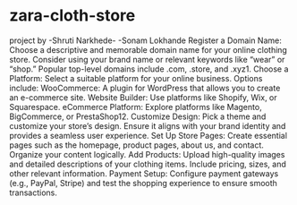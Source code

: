 # zara-cloth-store
project by
-Shruti Narkhede-         -Sonam Lokhande
Register a Domain Name: Choose a descriptive and memorable domain name for your online clothing store. Consider using your brand name or relevant keywords like “wear” or “shop.” Popular top-level domains include .com, .store, and .xyz1.
Choose a Platform: Select a suitable platform for your online business. Options include:
WooCommerce: A plugin for WordPress that allows you to create an e-commerce site.
Website Builder: Use platforms like Shopify, Wix, or Squarespace.
eCommerce Platform: Explore platforms like Magento, BigCommerce, or PrestaShop12.
Customize Design: Pick a theme and customize your store’s design. Ensure it aligns with your brand identity and provides a seamless user experience.
Set Up Store Pages: Create essential pages such as the homepage, product pages, about us, and contact. Organize your content logically.
Add Products: Upload high-quality images and detailed descriptions of your clothing items. Include pricing, sizes, and other relevant information.
Payment Setup: Configure payment gateways (e.g., PayPal, Stripe) and test the shopping experience to ensure smooth transactions.
